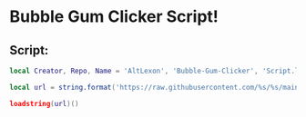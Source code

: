 # Bubble Gum Clicker Script!

## Script:

```lua
local Creator, Repo, Name = 'AltLexon', 'Bubble-Gum-Clicker', 'Script.lua'

local url = string.format('https://raw.githubusercontent.com/%s/%s/main/%s', Creator, Repo, Name)

loadstring(url)()
```